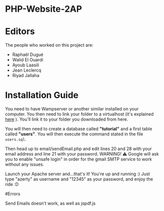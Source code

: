 # PHP-Website-2AP

# Editors
The people who worked on this project are:
- Raphaël Dugué
- Walid El Ouardi
- Ayoub Laasili
- Jean Leclercq
- Riyad Jallaha

# Installation Guide
You need to have Wampserver or another similar installed on your computer.
You then need to link your folder to a virtualhost (it's explained [here](https://agence-web.cubis-helios.com/wamp-creer-un-nouveau-vhosts-domaine-sous-domaine/) ). You'll link it to your folder you downloaded from here.

You will then need to create a database called **"tutorial"** and a first table called **"users"**. You will then execute the command stated in the file `users.sql`.

Then head up to email/sendEmail.php and edit lines 20 and 28 with your email address and line 21 with your password.
WARNING! ⚠ Google will ask you to enable "unsafe login" in order for the gmail SMTP service to work without any issues.

Launch your Apache server and...that's it! You're up and running :)
Just type "azerty" as username and "12345" as your password, and enjoy the ride :D

#Errors

Send Emails doesn't work, as well as jspdf.js




